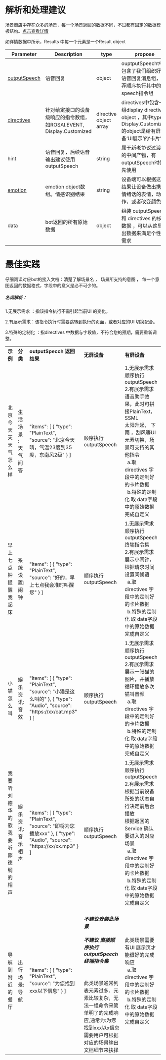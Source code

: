# 解析和处理建议

场景商店中存在众多的场景，每一个场景返回的数据不同，不过都有固定的数据模板结构。[点击查看详情](https://github.com/roobo/docs/blob/master/Bot/3-ApiReference/rosai-skills-development-protocol.md#response-body-syntax "点击查看详情")







如详情数据中所示，Results 中每一个元素是一个Result object





| Parameter | Description | type | propose |
| ------------ | ----------------- | ---------------- | -------- |
| [outputSpeech](/Bot/3-ApiReference/rosai-skills-development-protocol.md#outputspeech-object "outputSpeech") | 语音回复 | object | ouptputSpeecht中包含了我们组织好的语音回复消息组，推荐顺序执行其中的speech指令组|
| [directives](/Bot/3-ApiReference/rosai-skills-development-protocol.md#display-directive-object "directives") | 针对给定接口的设备级响应的指令数组，如ROSAI.EVENT, Display.Customized | directive object array |directives中包含一组display directive object ，其中type为Display.Customized的object是给有屏设备‘UI展示’的‘卡片’|
| hint | 语音回复，后续语音输出建议使用outputSpeech | string | 属于新老协议过渡时的中间产物，有outputSpeech时优先使用 |
| [emotion](/Bot/3-ApiReference/emotion.md "emotion") | emotion object数组。情感识别结果 | string | 设备端可以根据这个结果让设备做出携带情绪话的表情，动作，或者改变颜色 |
|data | bot返回的所有原始数据 | object | 组装 outputSpeech 和 directives 的核心数据 ，可以从这里取出数据来满足个性化需求|


# 最佳实践

仔细阅读对应bot的接入文档：清楚了解场景名  ， 场景所支持的意图 ， 每一个意图返回的数据格式，字段中的意义是必不可少的。

##### 名词解析：

1.无展示需求 ：指该指令执行不需引起当前UI 的变化。

2.有展示需求：该指令执行时需要跳转到执行的页面，或者对应的UI 切换配合。

3.特殊的定制化 ：指directives 中数据与字段值，不符合您的预期，需要重新调整。


<table>
    <tr>
        <td><b>示例</b></td> 
        <td><b>分类</b></td> 
        <td><b>outputSpecch 返回结果</b></td> 
        <td><b>无屏设备</b></td> 
        <td><b>有屏设备</b></td> 
    </tr>
    <tr>
     <td>北京今天天天气怎么样</td>
     <td>生活场景 : 天气问答</td>
    <td>"items": [
          {
            "type": "PlainText",
            "source": "北京今天晴，气温23度到35度，东南风2级"
          }
        ]</td>
    <td>顺序执行outputSpeech</td>
    <td>1.无展示需求<br/>顺序执行outputSpeech<br/>2.有展示需求<br/>语音助手效果，此时可拼接PlainText，SSML<br/>太阳升起， 下雨 ，刮风等UI 元素切换，场景可支持的其他指令<br/>&nbsp;&nbsp;a.取directives 字段中的定制好的卡片数据<br/>&nbsp;&nbsp;b.特殊的定制化 取 data字段中的原始数据完成自定义</td>
    </tr> 
    <tr>
     <td>早上七点钟提醒我起床</td>
     <td>系统设置:闹钟</td>
    <td>"items": [
          {
            "type": "PlainText",
            "source": "好的，早上七点我会准时叫醒您"
          }
        ]</td>
     <td>顺序执行outputSpeech</td>
    <td>1.无展示需求顺序执行outputSpeech终端指令集 <br/>2.有展示需求<br/>展示小闹钟，根据请求时间设置问候语<br/>&nbsp;&nbsp;a.取directives 字段中的定制好的卡片数据<br/>&nbsp;&nbsp;b.特殊的定制化 取 data字段中的原始数据完成自定义</td>
    </tr> 
    <tr>
    <td>小猫怎么叫</td>
    <td>娱乐资讯:音效</td>
    <td>"items": [
          {
            "type": "PlainText",
            "source": "小猫是这么叫的"
          },
          {
            "type": "Audio",
            "source": "https://xx/cat.mp3"
          }
        ]</td>
    <td>顺序执行outputSpeech</td>
    <td>1.无展示需求<br/>顺序执行outputSpeech <br/>2.有展示需求<br/>展示一张猫的图片，并播放循环播放多次猫叫音频<br/>&nbsp;&nbsp;a.取directives 字段中的定制好的卡片数据<br/>&nbsp;&nbsp;b.特殊的定制化 取 data字段中的原始数据完成自定义</td>
    </tr>
    <tr>
    <td>我要听刘德华的歌<br/>我要听郭德纲的相声</td>
    <td>娱乐资讯:音乐<br/>相声</td>
    <td>"items": [
          {
            "type": "PlainText",
            "source": "即将为您播放xxx"
          },
          {
            "type": "Audio",
            "source": "https://xx/xx.mp3"
          }
        ]</td>
    <td>顺序执行outputSpeech</td>
    <td>1.无展示需求<br/>顺序执行outputSpeech <br/>2.有展示需求<br/>根据当前设备所处的状态自行决定前后台播放<br/>根据返回的 Service 确认要进入的对应场景<br/>&nbsp;&nbsp;a.取directives 字段中的定制好的卡片数据<br/>&nbsp;&nbsp;b.特殊的定制化 取 data字段中的原始数据完成自定义</td>
    </tr>
    <tr>
    <td>导航到附近的餐厅</td>
    <td>出行场景:导航</td>
    <td>"items": [
          {
            "type": "PlainText",
            "source": "为您找到xxx以下信息"
          }
        ]</td>
    <td><h5>不建议安装此场景<br/><br/>不建议 直接顺序执行outputSpeech终端指令集</h5><br/>此类场景通常列表元素过多，元素比较复杂，无法一组命令来简单明了的完成响应,通常为:为您找到xxx以x信息<br/>需要用户可根据对应的场景输出文档细节来抉择</td>
    <td>此类场景需要有UI 展示页才能很好的完成响应<br/>&nbsp;&nbsp;a.取directives 字段中的定制好的卡片数据<br/>&nbsp;&nbsp;b.特殊的定制化 取 data字段中的原始数据完成自定义</td>
    </tr>
    
</table>



